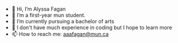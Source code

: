- 👋 Hi, I’m Alyssa Fagan
- 👀 I’m a first-year mun student.
- 🌱 I’m currently pursuing a bachelor of arts
- 🍂 I don't have much experience in coding but I hope to learn more
-  📫 How to reach me: aaafagan@mun.ca

<!---
afagan05/afagan05 is a ✨ special ✨ repository because its `README.md` (this file) appears on your GitHub profile.
You can click the Preview link to take a look at your changes.
--->
